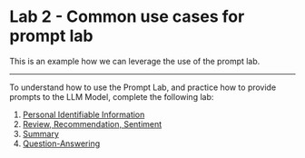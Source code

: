 # Lab 2 - Common use cases for prompt lab

This is an example how we can leverage the use of the prompt lab. 

***

To understand how to use the Prompt Lab, and practice how to provide prompts to the LLM Model, complete the following lab:
1. [Personal Identifiable Information](https://github.com/Client-Engineering-Indonesia/watsonx-incubation-2024/blob/main/Lab%202%20-%20Common%20use%20cases%20for%20prompt%20Lab%E2%80%8B/PII.md)
2. [Review, Recommendation, Sentiment](https://github.com/Client-Engineering-Indonesia/watsonx-incubation-2024/blob/main/Lab%202%20-%20Common%20use%20cases%20for%20prompt%20Lab%E2%80%8B/Review%2C%20Recommendation%2C%20Sentiment.md)
3. [Summary](https://github.com/Client-Engineering-Indonesia/watsonx-incubation-2024/blob/main/Lab%202%20-%20Common%20use%20cases%20for%20prompt%20Lab%E2%80%8B/Summary.md)
4. [Question-Answering](https://github.com/Client-Engineering-Indonesia/watsonx-incubation-2024/blob/main/Lab%202%20-%20Common%20use%20cases%20for%20prompt%20Lab%E2%80%8B/QnA.md)

